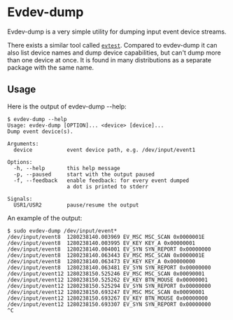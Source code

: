 Evdev-dump
==========

Evdev-dump is a very simple utility for dumping input event device streams.

There exists a similar tool called
[`evtest`](http://cgit.freedesktop.org/~whot/evtest/). Compared to evdev-dump
it can also list device names and dump device capabilities, but can't dump more
than one device at once. It is found in many distributions as a separate
package with the same name.

Usage
-----
Here is the output of evdev-dump --help:

    $ evdev-dump --help
    Usage: evdev-dump [OPTION]... <device> [device]...
    Dump event device(s).

    Arguments:
      device           event device path, e.g. /dev/input/event1

    Options:
      -h, --help       this help message
      -p, --paused     start with the output paused
      -f, --feedback   enable feedback: for every event dumped
                       a dot is printed to stderr

    Signals:
      USR1/USR2        pause/resume the output

An example of the output:

    $ sudo evdev-dump /dev/input/event*
    /dev/input/event8  1280238140.003969 EV_MSC MSC_SCAN 0x0000001E
    /dev/input/event8  1280238140.003995 EV_KEY KEY_A 0x00000001
    /dev/input/event8  1280238140.004001 EV_SYN SYN_REPORT 0x00000000
    /dev/input/event8  1280238140.063443 EV_MSC MSC_SCAN 0x0000001E
    /dev/input/event8  1280238140.063473 EV_KEY KEY_A 0x00000000
    /dev/input/event8  1280238140.063481 EV_SYN SYN_REPORT 0x00000000
    /dev/input/event12 1280238150.525246 EV_MSC MSC_SCAN 0x00090001
    /dev/input/event12 1280238150.525262 EV_KEY BTN_MOUSE 0x00000001
    /dev/input/event12 1280238150.525294 EV_SYN SYN_REPORT 0x00000000
    /dev/input/event12 1280238150.693247 EV_MSC MSC_SCAN 0x00090001
    /dev/input/event12 1280238150.693267 EV_KEY BTN_MOUSE 0x00000000
    /dev/input/event12 1280238150.693307 EV_SYN SYN_REPORT 0x00000000
    ^C
